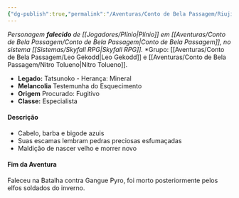 ```yaml
---
{"dg-publish":true,"permalink":"/Aventuras/Conto de Bela Passagem/Riujin Maru/","noteIcon":"","created":"2025-10-13T17:42:11.426-03:00"}
---
```


*Personagem **falecido** de [[Jogadores/Plínio\|Plínio]] em [[Aventuras/Conto de Bela Passagem/Conto de Bela Passagem\|Conto de Bela Passagem]], no sistema [[Sistemas/Skyfall RPG\|Skyfall RPG]].*
*Grupo:  [[Aventuras/Conto de Bela Passagem/Leo Gekodd\|Leo Gekodd]] e [[Aventuras/Conto de Bela Passagem/Nitro Tolueno\|Nitro Tolueno]].

- **Legado:** Tatsunoko - Herança: Mineral
- **Melancolia** Testemunha do Esquecimento
- **Origem** Procurado: Fugitivo
- **Classe:** Especialista
#### Descrição
- Cabelo, barba e bigode azuis
- Suas escamas lembram pedras preciosas esfumaçadas
- Maldição de nascer velho e morrer novo
#### Fim da Aventura
Faleceu na Batalha contra Gangue Pyro, foi morto posteriormente pelos elfos soldados do inverno.
